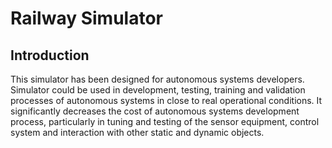 # Railway Simulator

## Introduction
This simulator has been designed for autonomous systems developers. Simulator could be used in development, testing, training and validation processes of autonomous systems in close to real operational conditions. 
It significantly decreases the cost of autonomous systems development process, particularly in tuning and testing of the sensor equipment, control system and interaction with other static and dynamic objects.
